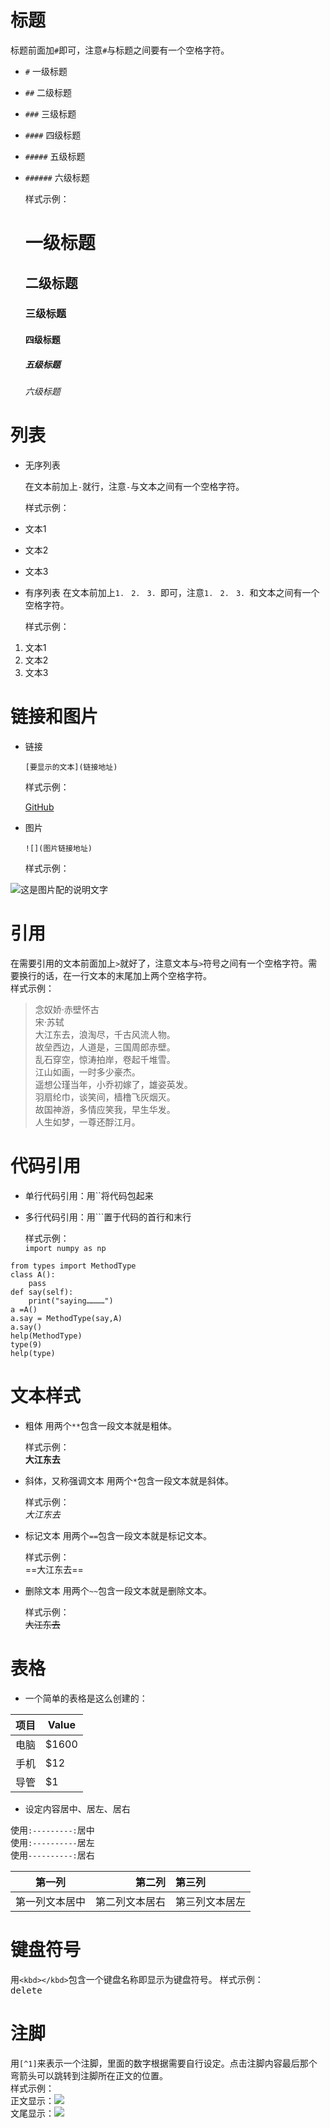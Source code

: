 # 标题
标题前面加`#`即可，注意`#`与标题之间要有一个空格字符。
- `#` 一级标题
- `##` 二级标题
- `###` 三级标题
- `####` 四级标题
- `#####` 五级标题
- `######` 六级标题
    
    样式示例：
    # 一级标题
    ## 二级标题
    ### 三级标题
    #### 四级标题
    ##### 五级标题
    ###### 六级标题
# 列表
- 无序列表

    在文本前加上`-`就行，注意`-`与文本之间有一个空格字符。
    
    样式示例：
- 文本1
- 文本2
- 文本3
- 有序列表
    在文本前加上`1. ` `2. ` `3. `即可，注意`1. ` `2. ` `3. `和文本之间有一个空格字符。
    
    样式示例：
1. 文本1
2. 文本2
3. 文本3
# 链接和图片
- 链接

    `[要显示的文本](链接地址)`
    
    样式示例：

    [GitHub](https://github.com)
- 图片
    
    `![](图片链接地址)`
    
    样式示例：
    
![这是图片配的说明文字](https://github.com/Aghanim-H/Photo/blob/master/Pycharm/Pycharm_New_File.png)
# 引用
在需要引用的文本前面加上`>`就好了，注意文本与`>`符号之间有一个空格字符。需要换行的话，在一行文本的末尾加上两个空格字符。  
    样式示例：
> 念奴娇·赤壁怀古  
宋·苏轼  
大江东去，浪淘尽，千古风流人物。  
故垒西边，人道是，三国周郎赤壁。  
乱石穿空，惊涛拍岸，卷起千堆雪。  
江山如画，一时多少豪杰。  
遥想公瑾当年，小乔初嫁了，雄姿英发。  
羽扇纶巾，谈笑间，樯橹飞灰烟灭。  
故国神游，多情应笑我，早生华发。  
人生如梦，一尊还酻江月。  
# 代码引用
- 单行代码引用：用``将代码包起来
- 多行代码引用：用```置于代码的首行和末行

    样式示例：  
`import numpy as np`
```
from types import MethodType
class A():
    pass
def say(self):
    print("saying…………")
a =A()
a.say = MethodType(say,A)
a.say()
help(MethodType)
type(9)
help(type)
```
# 文本样式
- 粗体
用两个`**`包含一段文本就是粗体。
    
    样式示例：  
**大江东去**
- 斜体，又称强调文本
用两个`*`包含一段文本就是斜体。 

    样式示例：  
*大江东去*
- 标记文本
用两个`==`包含一段文本就是标记文本。

    样式示例：  
==大江东去==
- 删除文本
用两个`~~`包含一段文本就是删除文本。

    样式示例：  
~~大江东去~~
# 表格
- 一个简单的表格是这么创建的：  

项目     | Value
-------- | ----
电脑  | $1600
手机  | $12
导管  | $1
- 设定内容居中、居左、居右  

使用`:---------:`居中  
使用`:----------`居左  
使用`----------:`居右  

| 第一列       | 第二列         | 第三列        |
|:-----------:| -------------:|:-------------|
| 第一列文本居中 | 第二列文本居右  | 第三列文本居左 | 
# 键盘符号
用`<kbd></kbd>`包含一个键盘名称即显示为键盘符号。
    样式示例：  
<kbd>delete</kbd>
# 注脚
用`[^1]`来表示一个注脚，里面的数字根据需要自行设定。点击注脚内容最后那个弯箭头可以跳转到注脚所在正文的位置。      
    样式示例：     
正文显示：![](https://github.com/Aghanim-H/Photo/blob/master/Markdown/Markdown%E6%B3%A8%E8%84%9A1.png)   
文尾显示：![](https://github.com/Aghanim-H/Photo/blob/master/Markdown/Markdown%E6%B3%A8%E8%84%9A2.png)
        






















